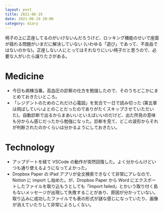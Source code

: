 ```yaml
---
layout: post
title: 2021-06-19
date: 2021-06-19 20:00
category: diary
---
```


椅子の上に正座してるのがいけないんだろうけど、ロッキング機能のせいで座面が揺れる問題がいまだに解決していない (いわゆる「遊び」であって、不良品ではないのかな)。正座しない人にとってはそれなりにいい椅子だと思うので、必要な人がいたら譲りたさがある。

# Medicine
- 今日も病棟当番。高血圧の診察の仕方を勉強したので、そのうちどこかにまとめておきたいところ。
- 「レジデントのためのこれだけ心電図」を気合で一日で読み切った (第五章は飛ばしていいよとのことだったのでありがたくスキップさせていただいた)。自動診断で出るからまあいいといえばいいのだけど、出た所見の意味も分からん感じだったから勉強になった。診断を見て、どこの波形からそれが判断されたのかくらいは分かるようにしておきたい。
 
# Technology
- アップデートを経て VSCode の動作が突然回復した。よく分からんけどいつも通り使えるようになってよかった。
- Dropbox Paper の iPad アプリが全文検索できなくて非常にアレなので、Notion に import し始めた。が、Dropbox Paper から Word にエクスポートしたファイルを取り込もうとしても「Import failed」とかいう取り付く島もないメッセージが出現して失敗することがあり、原因が分かっていない。取り込みに成功したファイルでも表の形式が謎な感じになっていたり、画像が消えていたりして非常によろしくない。